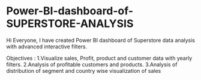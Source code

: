 # Power-BI-dashboard-of-SUPERSTORE-ANALYSIS

Hi Everyone,
I have created Power BI dashboard of Superstore data analysis with advanced interactive filters.

Objectives : 
1.Visualize sales, Profit, product and customer data with yearly filters.
2.Analysis of profitable customers and products.
3.Analysis of distribution of segment and country wise visualization of sales 
